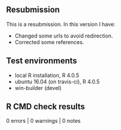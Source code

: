 ## Resubmission
This is a resubmission. In this version I have:
* Changed some urls to avoid redirection.
* Corrected some references.

## Test environments
* local R installation, R 4.0.5
* ubuntu 16.04 (on travis-ci), R 4.0.5
* win-builder (devel)

## R CMD check results

0 errors | 0 warnings | 0 notes
